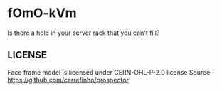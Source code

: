 # fOmO-kVm
Is there a hole in your server rack that you can't fill?


## LICENSE

Face frame model is licensed under CERN-OHL-P-2.0 license
Source - https://github.com/carrefinho/prospector